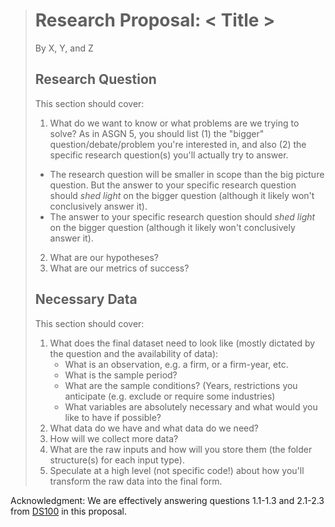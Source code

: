 > # Research Proposal: < Title >
> 
> By X, Y, and Z
>
> ## Research Question
>
> This section should cover:
> 1. What do we want to know or what problems are we trying to solve? As in ASGN 5, you should list (1) the "bigger" question/debate/problem you're interested in, and also (2) the specific research question(s) you'll actually try to answer. 
>   - The research question will be smaller in scope than the big picture question. But the answer to your specific research question should _shed light_ on the bigger question (although it likely won't conclusively answer it).
>   - The answer to your specific research question should _shed light_ on the bigger question (although it likely won't conclusively answer it).
> 2. What are our hypotheses?
> 3. What are our metrics of success? 
>
> ## Necessary Data
>
> This section should cover:
> 1. What does the final dataset need to look like (mostly dictated by the question and the availability of data):
>    - What is an observation, e.g. a firm, or a firm-year, etc.
>    - What is the sample period?
>    - What are the sample conditions? (Years, restrictions you anticipate (e.g. exclude or require some industries)
>    - What variables are absolutely necessary and what would you like to have if possible?
> 1. What data do we have and what data do we need?
> 2. How will we collect more data? 
> 1. What are the raw inputs and how will you store them (the folder structure(s) for each input type). 
> 1. Speculate at a high level (not specific code!) about how you'll transform the raw data into the final form.

Acknowledgment: We are effectively answering questions 1.1-1.3 and 2.1-2.3 from [DS100](https://www.textbook.ds100.org/ch/01/lifecycle_students_1.html) in this proposal.  
